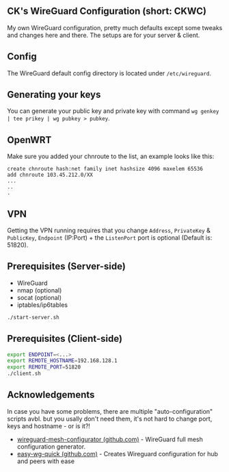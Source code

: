 ## CK's WireGuard Configuration (short: CKWC)

My own WireGuard configuration, pretty much defaults except some tweaks and changes here and there. The setups are for your server & client.


## Config

The WireGuard default config directory is located under `/etc/wireguard`. 


## Generating your keys

You can generate your public key and private key with command `wg genkey | tee prikey | wg pubkey > pubkey`.


## OpenWRT

Make sure you added your chnroute to the list, an example looks like this:
```
create chnroute hash:net family inet hashsize 4096 maxelem 65536
add chnroute 103.45.212.0/XX
...
..
.
```


## VPN

Getting the VPN running requires that you change `Address`, `PrivateKey` & `PublicKey`, `Endpoint` (IP:Port) + the `ListenPort` port is optional (Default is: 51820).

## Prerequisites (Server-side)

* WireGuard
* nmap (optional)
* socat (optional)
* iptables/ip6tables

```sh
./start-server.sh
```

## Prerequisites (Client-side)

```sh
export ENDPOINT=<...>
export REMOTE_HOSTNAME=192.168.128.1
export REMOTE_PORT=51820
./client.sh
```

## Acknowledgements

In case you have some problems, there are multiple "auto-configuration" scripts avbl. but you usally don't need them, it's not hard to change port, keys and hostname - or is it?!

* [wireguard-mesh-configurator (github.com)](https://github.com/k4yt3x/wireguard-mesh-configurator) - WireGuard full mesh configuration generator.
* [easy-wg-quick (github.com)](https://github.com/burghardt/easy-wg-quick) - Creates Wireguard configuration for hub and peers with ease

